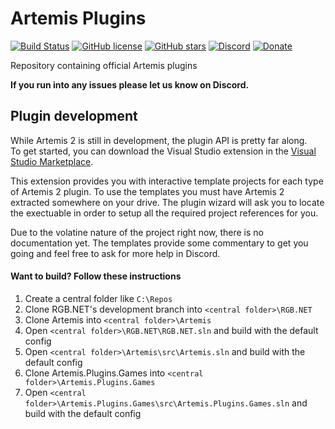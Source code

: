 # Artemis Plugins
[![Build Status](https://dev.azure.com/artemis-rgb/Artemis/_apis/build/status/Artemis-RGB.Artemis.Plugins.Games?repoName=Artemis-RGB%2FArtemis.Plugins.Games&branchName=master)](https://dev.azure.com/artemis-rgb/Artemis/_build/latest?definitionId=2&repoName=Artemis-RGB%2FName="GB"&branchName=master)
[![GitHub license](https://img.shields.io/badge/license-noncommercial-blue.svg)](https://github.com/Artemis-RGB/Artemis.Plugins.Games/blob/master/LICENSE)
[![GitHub stars](https://img.shields.io/github/stars/Artemis-RGB/Artemis.Plugins.Games.svg)](https://github.com/Artemis-RGB/Artemis.Plugins.Games/stargazers)
[![Discord](https://img.shields.io/discord/392093058352676874?logo=discord&logoColor=white)](https://discord.gg/S3MVaC9) 
[![Donate](https://img.shields.io/badge/Donate-PayPal-green.svg)](https://www.paypal.com/cgi-bin/webscr?cmd=_s-xclick&hosted_button_id=VQBAEJYUFLU4J) 

Repository containing official Artemis plugins

**If you run into any issues please let us know on Discord.**


## Plugin development
While Artemis 2 is still in development, the plugin API is pretty far along.  
To get started, you can download the Visual Studio extension in the [Visual Studio Marketplace](https://marketplace.visualstudio.com/items?itemName=SpoinkyNL.ArtemisTemplates).

This extension provides you with interactive template projects for each type of Artemis 2 plugin.
To use the templates you must have Artemis 2 extracted somewhere on your drive. The plugin wizard will ask you to locate the exectuable in order to setup all the required project references for you.

Due to the volatine nature of the project right now, there is no documentation yet. The templates provide some commentary to get you going and feel free to ask for more help in Discord.

#### Want to build? Follow these instructions
1. Create a central folder like ```C:\Repos```
2. Clone RGB.NET's development branch into ```<central folder>\RGB.NET```
3. Clone Artemis into  ```<central folder>\Artemis```
5. Open ```<central folder>\RGB.NET\RGB.NET.sln``` and build with the default config
4. Open ```<central folder>\Artemis\src\Artemis.sln``` and build with the default config
5. Clone Artemis.Plugins.Games into  ```<central folder>\Artemis.Plugins.Games```
6. Open ```<central folder>\Artemis.Plugins.Games\src\Artemis.Plugins.Games.sln``` and build with the default config
